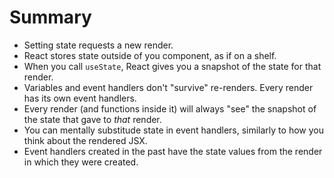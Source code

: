 # Summary
- Setting state requests a new render.
- React stores state outside of you component, as if on a shelf.
- When you call `useState`, React gives you a snapshot of the state for that render.
- Variables and event handlers don't "survive" re-renders. Every render has its own event handlers.
- Every render (and functions inside it) will always "see" the snapshot of the state that gave to *that* render.
- You can mentally substitude state in event handlers, similarly to how you think about the rendered JSX.
- Event handlers created in the past have the state values from the render in which they were created.